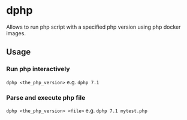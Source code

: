 # dphp

Allows to run php script with a specified php version using php docker images.

## Usage

### Run php interactively

`dphp <the_php_version>` e.g. `dphp 7.1`

### Parse and execute php file

`dphp <the_php_version> <file>` e.g. `dphp 7.1 mytest.php`
